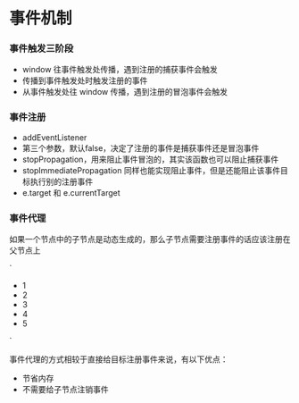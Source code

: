 # 事件机制

### 事件触发三阶段

* window 往事件触发处传播，遇到注册的捕获事件会触发
* 传播到事件触发处时触发注册的事件
* 从事件触发处往 window 传播，遇到注册的冒泡事件会触发

### 事件注册

* addEventListener
* 第三个参数，默认false，决定了注册的事件是捕获事件还是冒泡事件
* stopPropagation，用来阻止事件冒泡的，其实该函数也可以阻止捕获事件
* stopImmediatePropagation 同样也能实现阻止事件，但是还能阻止该事件目标执行别的注册事件
* e.target 和 e.currentTarget

### 事件代理

如果一个节点中的子节点是动态生成的，那么子节点需要注册事件的话应该注册在父节点上

`
<ul id="ul">
	<li>1</li>
  <li>2</li>
	<li>3</li>
	<li>4</li>
	<li>5</li>
</ul>
<script>
	let ul = document.querySelector('#ul')
	ul.addEventListener('click', (event) => {
		console.log(event.target);
	})
</script>
`

事件代理的方式相较于直接给目标注册事件来说，有以下优点：

* 节省内存
* 不需要给子节点注销事件

